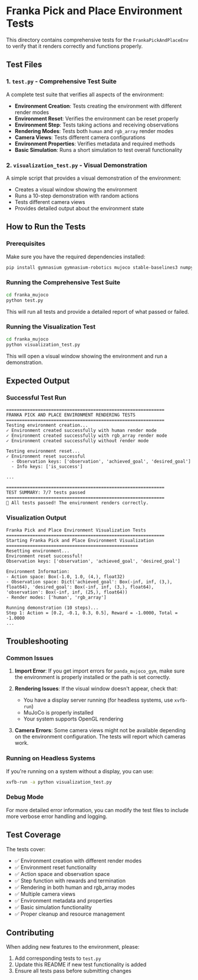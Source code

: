 # Franka Pick and Place Environment Tests

This directory contains comprehensive tests for the `FrankaPickAndPlaceEnv` to verify that it renders correctly and functions properly.

## Test Files

### 1. `test.py` - Comprehensive Test Suite
A complete test suite that verifies all aspects of the environment:

- **Environment Creation**: Tests creating the environment with different render modes
- **Environment Reset**: Verifies the environment can be reset properly
- **Environment Step**: Tests taking actions and receiving observations
- **Rendering Modes**: Tests both `human` and `rgb_array` render modes
- **Camera Views**: Tests different camera configurations
- **Environment Properties**: Verifies metadata and required methods
- **Basic Simulation**: Runs a short simulation to test overall functionality

### 2. `visualization_test.py` - Visual Demonstration
A simple script that provides a visual demonstration of the environment:

- Creates a visual window showing the environment
- Runs a 10-step demonstration with random actions
- Tests different camera views
- Provides detailed output about the environment state

## How to Run the Tests

### Prerequisites
Make sure you have the required dependencies installed:
```bash
pip install gymnasium gymnasium-robotics mujoco stable-baselines3 numpy
```

### Running the Comprehensive Test Suite
```bash
cd franka_mujoco
python test.py
```

This will run all tests and provide a detailed report of what passed or failed.

### Running the Visualization Test
```bash
cd franka_mujoco
python visualization_test.py
```

This will open a visual window showing the environment and run a demonstration.

## Expected Output

### Successful Test Run
```
============================================================
FRANKA PICK AND PLACE ENVIRONMENT RENDERING TESTS
============================================================
Testing environment creation...
✓ Environment created successfully with human render mode
✓ Environment created successfully with rgb_array render mode
✓ Environment created successfully without render mode

Testing environment reset...
✓ Environment reset successful
  - Observation keys: ['observation', 'achieved_goal', 'desired_goal']
  - Info keys: ['is_success']

...

============================================================
TEST SUMMARY: 7/7 tests passed
============================================================
🎉 All tests passed! The environment renders correctly.
```

### Visualization Output
```
Franka Pick and Place Environment Visualization Tests
============================================================
Starting Franka Pick and Place Environment Visualization
==================================================
Resetting environment...
Environment reset successful!
Observation keys: ['observation', 'achieved_goal', 'desired_goal']

Environment Information:
- Action space: Box(-1.0, 1.0, (4,), float32)
- Observation space: Dict('achieved_goal': Box(-inf, inf, (3,), float64), 'desired_goal': Box(-inf, inf, (3,), float64), 'observation': Box(-inf, inf, (25,), float64))
- Render modes: ['human', 'rgb_array']

Running demonstration (10 steps)...
Step 1: Action = [0.2, -0.1, 0.3, 0.5], Reward = -1.0000, Total = -1.0000
...
```

## Troubleshooting

### Common Issues

1. **Import Error**: If you get import errors for `panda_mujoco_gym`, make sure the environment is properly installed or the path is set correctly.

2. **Rendering Issues**: If the visual window doesn't appear, check that:
   - You have a display server running (for headless systems, use `xvfb-run`)
   - MuJoCo is properly installed
   - Your system supports OpenGL rendering

3. **Camera Errors**: Some camera views might not be available depending on the environment configuration. The tests will report which cameras work.

### Running on Headless Systems
If you're running on a system without a display, you can use:
```bash
xvfb-run -a python visualization_test.py
```

### Debug Mode
For more detailed error information, you can modify the test files to include more verbose error handling and logging.

## Test Coverage

The tests cover:
- ✅ Environment creation with different render modes
- ✅ Environment reset functionality
- ✅ Action space and observation space
- ✅ Step function with rewards and termination
- ✅ Rendering in both human and rgb_array modes
- ✅ Multiple camera views
- ✅ Environment metadata and properties
- ✅ Basic simulation functionality
- ✅ Proper cleanup and resource management

## Contributing

When adding new features to the environment, please:
1. Add corresponding tests to `test.py`
2. Update this README if new test functionality is added
3. Ensure all tests pass before submitting changes 
